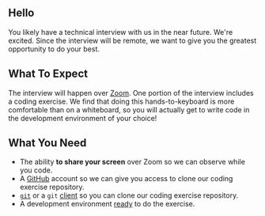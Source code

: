## Hello
You likely have a technical interview with us in the near future. We're excited. Since the interview will be remote, we want to give you the greatest opportunity to do your best.

## What To Expect
The interview will happen over [Zoom](https://zoom.us/). One portion of the interview includes a coding exercise. We find that doing this hands-to-keyboard is more comfortable than on a whiteboard, so you will actually get to write code in the development environment of your choice!

## What You Need
* The ability **to share your screen** over Zoom so we can observe while you code.
* A [GitHub](https://github.com/) account so we can give you access to clone our coding exercise repository.
* [`git`](https://git-scm.com/) or a `git` [client](https://git-scm.com/downloads/guis) so you can clone our coding exercise repository.
* A development environment [ready](./python-smoketest) to do the exercise.
